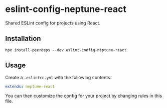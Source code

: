 # eslint-config-neptune-react

Shared ESLint config for projects using React.

## Installation

```
npx install-peerdeps --dev eslint-config-neptune-react
```

## Usage

Create a `.eslintrc.yml` with the following contents:

```yml
extends: neptune-react
```

You can then customize the config for your project by changing rules in this file.
